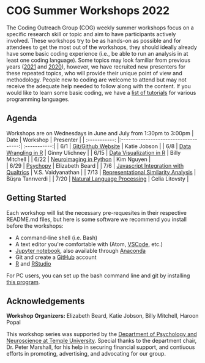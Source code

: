 # COG Summer Workshops 2022

The Coding Outreach Group (COG) weekly summer workshops focus on a specific research skill or topic and aim to have participants actively involved. These workshops try to be as hands-on as possible and for attendees to get the most out of the workshops, they should ideally already have some basic coding experience (i.e., be able to run an analysis in at least one coding language). Some topics may look familiar from previous years ([2021](https://github.com/TU-Coding-Outreach-Group/cog_summer_workshops_2021) and [2020](https://github.com/TU-Coding-Outreach-Group/cog_summer_workshops_2020)), however, we have recruited new presenters for these repeated topics, who will provide their unique point of view and methodology. People new to coding are welcome to attend but may not receive the adequate help needed to follow along with the content. If you would like to learn some basic coding, we have a [list of tutorials](https://github.com/TU-Coding-Outreach-Group/Tutorials/blob/master/index.md) for various programming languages.

## Agenda
Workshops are on Wednesdays in June and July from 1:30pm to 3:00pm
| Date        | Workshop                             | Presenter  |
| :-----------: |:------------------------------------:| :-----------:|
| 6/1    | [Git/Github Website](https://github.com/TU-Coding-Outreach-Group/cog_summer_workshops_2022/tree/main/github)                       | Katie Jobson |
| 6/8    | [Data Wrangling in R](https://github.com/TU-Coding-Outreach-Group/cog_summer_workshops_2022/tree/main/data-wrangling-in-r)                             | Ginny Ulichney |
| 6/15    | [Data Visualization in R](https://github.com/TU-Coding-Outreach-Group/cog_summer_workshops_2022/tree/main/data-visualization-in-r)      | Billy Mitchell |
| 6/22    | [Neuroimaging in Python](https://github.com/TU-Coding-Outreach-Group/cog_summer_workshops_2022/tree/main/neuroimaging-in-python) | Kim Nguyen |                          
| 6/29    | [Psychopy](https://github.com/TU-Coding-Outreach-Group/cog_summer_workshops_2022/tree/main/psychopy)                               | Elizabeth Beard |
| 7/6    | [Javascript Integration with Qualtrics](https://github.com/TU-Coding-Outreach-Group/cog_summer_workshops_2022/tree/main/javascript-qualtrics)                 | V.S. Vaidyanathan |
| 7/13    | [Representational Similarity Analysis](https://github.com/TU-Coding-Outreach-Group/cog_summer_workshops_2022/tree/main/rsa)                 | Büşra Tanrıverdi |
| 7/20    | [Natural Language Processing](https://github.com/TU-Coding-Outreach-Group/cog_summer_workshops_2022/tree/main/nlp)                     | Celia Litovsty |


## Getting Started
Each workshop will list the necessary pre-requesites in their respective README.md files, but here is some software we recommend you install before the workshops:
- A command-line shell (i.e. Bash)
- A text editor you're comfortable with (Atom, [VSCode](https://code.visualstudio.com/), etc.)
- [Jupyter notebook](https://jupyter.org/install), also available through [Anaconda](https://www.anaconda.com/products/individual#Downloads)
- Git and create a [GitHub](https://github.com/) account
- [R](https://archive.linux.duke.edu/cran/) and [RStudio](https://www.rstudio.com/products/rstudio/download/#download)

For PC users, you can set up the bash command line and git by installing [this program](https://gitforwindows.org/).


## Acknowledgements

__**Workshop Organizers:**__ Elizabeth Beard, Katie Jobson, Billy Mitchell, Haroon Popal

This workshop series was supported by the [Department of Psychology and Neuroscience at Temple University](https://liberalarts.temple.edu/academics/departments-and-programs/psychology). Special thanks to the department chair, Dr. Peter Marshall, for his help in securing financial support, and contiuous efforts in promoting, advertising, and advocating for our group.

